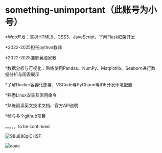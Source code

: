 # something-unimportant（此账号为小号）




*Web开发：掌握HTML5、CSS3、JavaScript，了解Flask框架开发 

*2022-2025担任python教师 

*2022-2025兼职英语家教 

*数据分析与可视化：熟练使用Pandas、NumPy、Matplotlib、Seaborn进行数据分析与图表展示 

*了解Docker容器化部署、VSCode与PyCharm等IDE开发环境配置 

*熟悉Linux安装及常用命令 

*熟练阅读英文技术文档、官方API说明 

*参与多个github项目



。。。。。to be continued 

![98u888piCHSF](https://github.com/user-attachments/assets/82933262-fcbc-489f-a75e-d85332af9394)



![aaaa](https://github.com/user-attachments/assets/fdcf0a6a-27d8-4c70-82f3-3dd73349b975)


